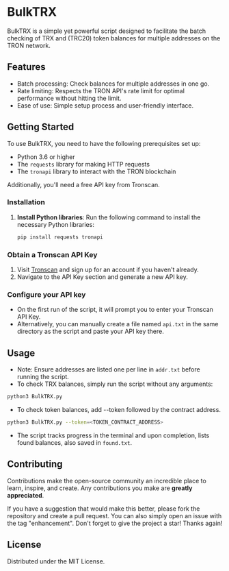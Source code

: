 # BulkTRX

BulkTRX is a simple yet powerful script designed to facilitate the batch checking of TRX and (TRC20) token balances for multiple addresses on the TRON network.

## Features

- Batch processing: Check balances for multiple addresses in one go.
- Rate limiting: Respects the TRON API's rate limit for optimal performance without hitting the limit.
- Ease of use: Simple setup process and user-friendly interface.

## Getting Started

To use BulkTRX, you need to have the following prerequisites set up:

- Python 3.6 or higher
- The `requests` library for making HTTP requests
- The `tronapi` library to interact with the TRON blockchain

Additionally, you'll need a free API key from Tronscan.

### Installation

1. **Install Python libraries**:
   Run the following command to install the necessary Python libraries:

   ```bash
   pip install requests tronapi
   ```
### Obtain a Tronscan API Key

1. Visit [Tronscan](https://tronscan.org) and sign up for an account if you haven't already.
2. Navigate to the API Key section and generate a new API key.

### Configure your API key

- On the first run of the script, it will prompt you to enter your Tronscan API Key.
- Alternatively, you can manually create a file named `api.txt` in the same directory as the script and paste your API key there.

## Usage

* Note: Ensure addresses are listed one per line in `addr.txt` before running the script.
* To check TRX balances, simply run the script without any arguments:

```bash
python3 BulkTRX.py
```

* To check token balances, add --token followed by the contract address.

```bash
python3 BulkTRX.py --token=<TOKEN_CONTRACT_ADDRESS>
```

* The script tracks progress in the terminal and upon completion, lists found balances, also saved in `found.txt`.

## Contributing

Contributions make the open-source community an incredible place to learn, inspire, and create. Any contributions you make are **greatly appreciated**.

If you have a suggestion that would make this better, please fork the repository and create a pull request. You can also simply open an issue with the tag "enhancement".
Don't forget to give the project a star! Thanks again!

## License

Distributed under the MIT License.
